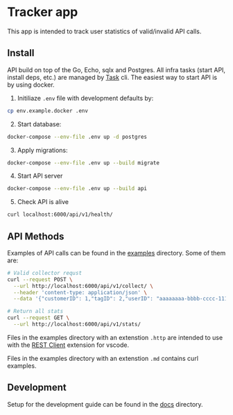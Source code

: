 # Tracker app

This app is intended to track user statistics of valid/invalid API calls.

## Install

API build on top of the Go, Echo, sqlx and Postgres. All infra tasks (start API, install deps, etc.) are managed by [Task](https://taskfile.dev/) cli. The easiest way to start API is by using docker.

1. Initiliaze `.env` file with development defaults by:

```bash
cp env.example.docker .env
```

2. Start database:

```bash
docker-compose --env-file .env up -d postgres
```

3. Apply migrations:

```bash
docker-compose --env-file .env up --build migrate
```

4. Start API server

```bash
docker-compose --env-file .env up --build api
```

5. Check API is alive

```bash
curl localhost:6000/api/v1/health/
```

## API Methods

Examples of API calls can be found in the [examples](./examples) directory. Some of them are:

```bash
# Valid collector requst
curl --request POST \
  --url http://localhost:6000/api/v1/collect/ \
  --header 'content-type: application/json' \
  --data '{"customerID": 1,"tagID": 2,"userID": "aaaaaaaa-bbbb-cccc-1111-222222222222","remoteIP": "123.234.56.78","timestamp": 1500000000}'

# Return all stats
curl --request GET \
  --url http://localhost:6000/api/v1/stats/
```

Files in the examples directory with an extenstion `.http` are intended to use with the [REST Client](https://marketplace.visualstudio.com/items?itemName=humao.rest-client) extension for vscode.

Files in the examples directory with an extenstion `.md` contains curl examples.

## Development

Setup for the development guide can be found in the [docs](./docs/dev.md) directory.
